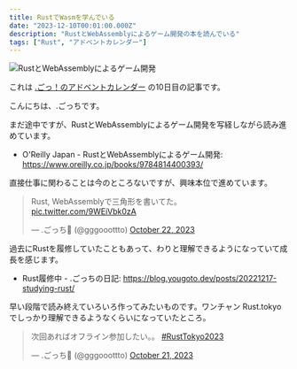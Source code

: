 ```yaml
---
title: RustでWasmを学んでいる
date: "2023-12-10T00:01:00.000Z"
description: "RustとWebAssemblyによるゲーム開発の本を読んでいる"
tags: ["Rust", "アドベントカレンダー"]
---
```


![RustとWebAssemblyによるゲーム開発](https://www.oreilly.co.jp/books/images/picture_large978-4-8144-0039-3.jpeg)

これは [.ごっ！のアドベントカレンダー](https://adventar.org/calendars/9122) の10日目の記事です。

こんにちは、.ごっちです。

まだ途中ですが、RustとWebAssemblyによるゲーム開発を写経しながら読み進めています。

- O'Reilly Japan - RustとWebAssemblyによるゲーム開発: https://www.oreilly.co.jp/books/9784814400393/

直接仕事に関わることは今のところないですが、興味本位で進めています。

<blockquote class="twitter-tweet"><p lang="ja" dir="ltr">Rust, WebAssemblyで三角形を書いてた。 <a href="https://t.co/9WEiVbk0zA">pic.twitter.com/9WEiVbk0zA</a></p>&mdash; .ごっち📝 (@gggooottto) <a href="https://twitter.com/gggooottto/status/1716044051299070449?ref_src=twsrc%5Etfw">October 22, 2023</a></blockquote>

過去にRustを履修していたこともあって、わりと理解できるようになっていて成長を感じます。

- Rust履修中 - .ごっちの日記: https://blog.yougoto.dev/posts/20221217-studying-rust/

早い段階で読み終えていろいろ作ってみたいものです。ワンチャン Rust.tokyoでしっかり理解できるようなくらいになっていたところ。

<blockquote class="twitter-tweet"><p lang="ja" dir="ltr">次回あればオフライン参加したい。。 <a href="https://twitter.com/hashtag/RustTokyo2023?src=hash&amp;ref_src=twsrc%5Etfw">#RustTokyo2023</a></p>&mdash; .ごっち📝 (@gggooottto) <a href="https://twitter.com/gggooottto/status/1715661047565304315?ref_src=twsrc%5Etfw">October 21, 2023</a></blockquote>
